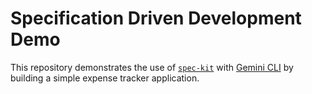# Specification Driven Development Demo

This repository demonstrates the use of [`spec-kit`](https://github.com/github/spec-kit) with [Gemini CLI](https://github.com/google-gemini/gemini-cli) by building a simple expense tracker application.